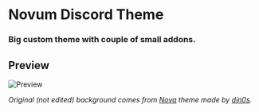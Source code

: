 # Novum Discord Theme

### Big custom theme with couple of small addons.

## Preview
![Preview](https://i.imgur.com/YNQ1LFc.png)

<i>Original (not edited) background comes from [Nova](https://github.com/din0s/discord-theme/) theme made by [din0s](https://github.com/din0s/).</i>
